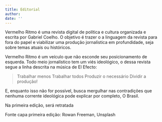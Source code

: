 ```yaml
---
title: Editorial
author:
date: ''
---
```


Vermelho Ritmo é uma revista digital de política e cultura organizada e escrita por Gabriel Coelho. O objetivo é trazer o a linguagem da revista para fora do papel e viabilizar uma produção jornalística em profundidade, seja sobre temas atuais ou históricos.

Vermelho Ritmo é um veículo que não esconde seu posicionamento de esquerda. Todo meio jornalístico tem um viés ideológico, o dessa revista segue a linha descrita na música de El Efecto:

> Trabalhar menos
> Trabalhar todos
> Produzir o necessário
> Dividir a produção!

E, enquanto isso não for possível, busca mergulhar nas contradições que nenhuma corrente ideológica pode explicar por completo, O Brasil.

Na primeira edição, será retratada

Fonte capa primeira edição: Rowan Freeman, Unsplash
